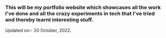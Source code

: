 ### This will be my portfolio website which showcases all the work I've done and all the crazy experiments in tech that I've tried and thereby learnt interesting stuff.

Updated on:- 20 October, 2022.